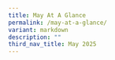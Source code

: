 ```yaml
---
title: May At A Glance
permalink: /may-at-a-glance/
variant: markdown
description: ""
third_nav_title: May 2025
---
```

